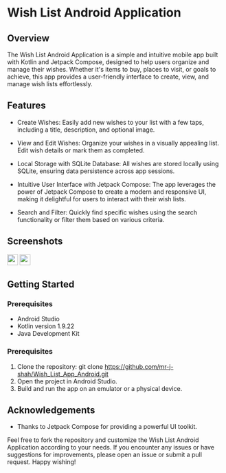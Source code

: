 
# Wish List Android Application

## Overview
The Wish List Android Application is a simple and intuitive mobile app built with Kotlin and Jetpack Compose, designed to help users organize and manage their wishes. Whether it's items to buy, places to visit, or goals to achieve, this app provides a user-friendly interface to create, view, and manage wish lists effortlessly.


## Features

- Create Wishes: Easily add new wishes to your list with a few taps, including a title, description, and optional image.

- View and Edit Wishes: Organize your wishes in a visually appealing list. Edit wish details or mark them as completed.

- Local Storage with SQLite Database: All wishes are stored locally using SQLite, ensuring data persistence across app sessions.

- Intuitive User Interface with Jetpack Compose: The app leverages the power of Jetpack Compose to create a modern and responsive UI, making it delightful for users to interact with their wish lists.

- Search and Filter: Quickly find specific wishes using the search functionality or filter them based on various criteria.


## Screenshots
<img src='https://github.com/mr-j-shah/Wish_List_App_Android/assets/79891868/261fdd72-8157-49cf-83b1-ccca3eed653b' width='25'>
<img src='https://github.com/mr-j-shah/Wish_List_App_Android/assets/79891868/0bfa969f-0063-46ba-a0e6-467ad48d37a9' width='25'>



## Getting Started
### Prerequisites
- Android Studio
- Kotlin version 1.9.22
- Java Development Kit 

### Prerequisites
1. Clone the repository: git clone https://github.com/mr-j-shah/Wish_List_App_Android.git
2. Open the project in Android Studio.
3. Build and run the app on an emulator or a physical device.



## Acknowledgements
- Thanks to Jetpack Compose for providing a powerful UI toolkit.

Feel free to fork the repository and customize the Wish List Android Application according to your needs. If you encounter any issues or have suggestions for improvements, please open an issue or submit a pull request. Happy wishing!
